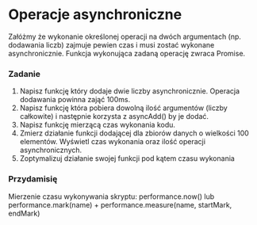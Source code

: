 # Operacje asynchroniczne

Załóżmy że wykonanie określonej operacji na dwóch argumentach (np. dodawania liczb) zajmuje pewien czas i musi zostać wykonane asynchronicznie.
Funkcja wykonująca zadaną operację zwraca Promise.


### Zadanie
1. Napisz funkcję który dodaje dwie liczby asynchronicznie. Operacja dodawania powinna zająć 100ms.
1. Napisz funkcję która pobiera dowolną ilość argumentów (liczby całkowite) i następnie korzysta z asyncAdd() by je dodać.
1. Napisz funkcję mierzącą czas wykonania kodu.
1. Zmierz działanie funkcji dodającej dla zbiorów danych o wielkości 100 elementów. Wyświetl czas wykonania oraz ilość operacji asynchronicznych.
1. Zoptymalizuj działanie swojej funkcji pod kątem czasu wykonania 

### Przydamisię
Mierzenie czasu wykonywania skryptu: performance.now() lub performance.mark(name) + performance.measure(name, startMark, endMark)